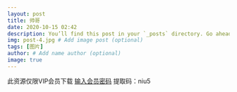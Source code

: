 ```yaml
---
layout: post
title: 帅哥
date: 2020-10-15 02:42
description: You’ll find this post in your `_posts` directory. Go ahead and edit it and re-build the site to see your changes.
img: post-4.jpg # Add image post (optional)
tags: [图片]
author: # Add name author (optional)
image: true
---
```

此资源仅限VIP会员下载
<a href="https://wmnhw.github.io/myblog/srmm/0004.html">输入会员密码</a>
提取码：niu5
